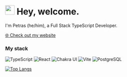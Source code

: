 <h1><img src="https://emojis.slackmojis.com/emojis/images/1536351075/4594/blob-wave.gif?1536351075" width="30"/> Hey, welcome.</h1>


<p>I'm Petras (he/him), a Full Stack TypeScript Developer.</p>

<p><a href="https://petvi.github.io">🌐 Check out my website</a></p>

<h3>My stack</h3>
<p>
<img alt="TypeScript" src="https://img.shields.io/badge/-TypeScript-222222?style=flat-square&logo=typescript&logoColor=#3178C6" />
  <img alt="React" src="https://img.shields.io/badge/-React-222222?style=flat-square&logo=react&logoColor=#61DAFB" />
  <img alt="Chakra UI" src="https://img.shields.io/badge/-Chakra UI-222222?style=flat-square&logo=chakraui&logoColor=#319795" />
  <img alt="Vite" src="https://img.shields.io/badge/-Vite-222222?style=flat-square&logo=vite&logoColor=#646CFF" />
  <img alt="PostgreSQL" src="https://img.shields.io/badge/-PostgreSQL-222222?style=flat-square&logo=postgresql&logoColor=#4169E1" />
</p>

[![Top Langs](https://github-readme-stats.vercel.app/api/top-langs/?username=petvi&layout=compact&theme=dark)](https://github.com/anuraghazra/github-readme-stats)
